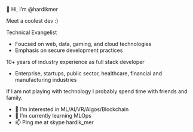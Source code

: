 👋 Hi, I’m @hardikmer

Meet a coolest dev :)


Technical Evangelist
- Foucsed on web, data, gaming, and cloud technologies
- Emphasis on secure development practices


10+ years of industry experience as full stack developer

- Enterprise, startups, public sector, healthcare, financial and manufacturing industries


If I am not playing with technology I probably spend time with friends and family.


- 👀 I’m interested in ML/AI/VR/Algos/Blockchain 
- 🌱 I’m currently learning MLOps
- 📫 Ping me at skype hardik_mer

<!---
hardikmer/hardikmer is a ✨ special ✨ repository because its `README.md` (this file) appears on your GitHub profile.
You can click the Preview link to take a look at your changes.
--->
